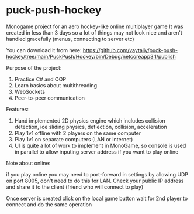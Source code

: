 # puck-push-hockey
Monogame project for an aero hockey-like online multiplayer game
It was created in less than 3 days so a lot of things may not look nice and aren't handled gracefully (menus, connecting to server etc)

You can download it from here: https://github.com/vaytaliy/puck-push-hockey/tree/main/PuckPush/Hockey/bin/Debug/netcoreapp3.1/publish

Purpose of the project:
1. Practice C# and OOP 
2. Learn basics about multithreading
3. WebSockets
4. Peer-to-peer communication

Features:
1. Hand implemented 2D physics engine which includes collision detection, ice sliding physics, deflection, collision, acceleration
2. Play 1v1 offline with 2 players on the same computer
3. Play 1v1 on separate computers (LAN or Internet)
4. UI is quite a lot of work to implement in MonoGame, so console is used in parallel to allow inputing server address if you want to play online

Note about online:

if you play online you may need to port-forward in settings by allowing UDP on port 8005, don't need to do this for LAN. Check your public IP address and share it to the client (friend who will connect to play)

Once server is created click on the local game button wait for 2nd player to connect and do the same operation


